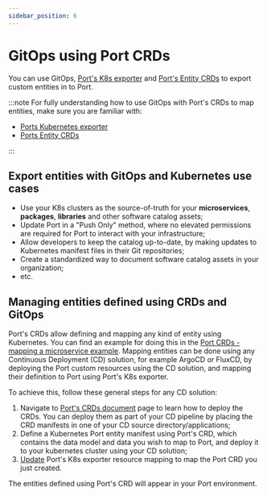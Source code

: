 ```yaml
---
sidebar_position: 6
---
```


# GitOps using Port CRDs

You can use GitOps, [Port's K8s exporter](/build-your-software-catalog/sync-data-to-catalog/kubernetes-stack/kubernetes/kubernetes.md) and [Port's Entity CRDs](/build-your-software-catalog/sync-data-to-catalog/kubernetes-stack/kubernetes/port-crd.md) to export custom entities in to Port.

:::note
For fully understanding how to use GitOps with Port's CRDs to map entities, make sure you are familiar with:

- [Ports Kubernetes exporter](/build-your-software-catalog/sync-data-to-catalog/kubernetes-stack/kubernetes/kubernetes.md)
- [Ports Entity CRDs](/build-your-software-catalog/sync-data-to-catalog/kubernetes-stack/kubernetes/port-crd.md)

:::

## Export entities with GitOps and Kubernetes use cases

- Use your K8s clusters as the source-of-truth for your **microservices**, **packages**, **libraries** and other software catalog assets;
- Update Port in a "Push Only" method, where no elevated permissions are required for Port to interact with your infrastructure;
- Allow developers to keep the catalog up-to-date, by making updates to Kubernetes manifest files in their Git repositories;
- Create a standardized way to document software catalog assets in your organization;
- etc.

## Managing entities defined using CRDs and GitOps

Port's CRDs allow defining and mapping any kind of entity using Kubernetes. You can find an example for doing this in the [Port CRDs - mapping a microservice example](/build-your-software-catalog/sync-data-to-catalog/kubernetes-stack/kubernetes/port-crd.md#example---mapping-a-microservice-using-port-crds).
Mapping entities can be done using any Continuous Deployment (CD) solution, for example ArgoCD or FluxCD, by deploying the Port custom resources using the CD solution, and mapping their definition to Port using Port's K8s exporter.

To achieve this, follow these general steps for any CD solution:

1. Navigate to [Port's CRDs document](/build-your-software-catalog/sync-data-to-catalog/kubernetes-stack/kubernetes/port-crd.md#deploying-ports-crds) page to learn how to deploy the CRDs. You can deploy them as part of your CD pipeline by placing the CRD manifests in one of your CD source directory/applications;
2. Define a Kubernetes Port entity manifest using Port's CRD, which contains the data model and data you wish to map to Port, and deploy it to your kubernetes cluster using your CD solution;
3. [Update](/build-your-software-catalog/sync-data-to-catalog/kubernetes-stack/kubernetes/kubernetes.md#updating-exporter-configuration) Port's K8s exporter resource mapping to map the Port CRD you just created.

The entities defined using Port's CRD will appear in your Port environment.
